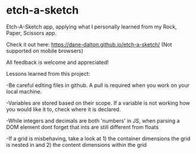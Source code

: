 # etch-a-sketch
Etch-A-Sketch app, applying what I personally learned from my Rock, Paper, Scissors app.

Check it out here: https://dane-dalton.github.io/etch-a-sketch/ (Not supported on mobile browsers)

All feedback is welcome and appreciated!


Lessons learned from this project:

-Be careful editing files in github. A pull is required when you work on your local machine.

-Variables are stored based on their scope. If a variable is not working how you would like it to, check where it is declared.

-While integers and decimals are both 'numbers' in JS, when parsing a DOM element dont forget that ints are still different from floats

-If a grid is misbehaving, take a look at 1) the container dimensions the grid is nested in and 2) the content dimensions within the grid
